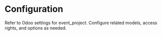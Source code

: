 # Configuration

Refer to Odoo settings for event_project. Configure related models, access rights, and options as needed.
